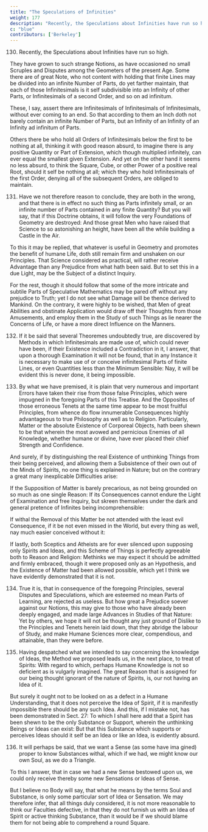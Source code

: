 ```yaml
---
title: "The Speculations of Infinities"
weight: 177
description: "Recently, the Speculations about Infinities have run so high"
c: "blue"
contributors: ['Berkeley']
---
```



130. Recently, the Speculations about Infinities have run so high.

They have grown to such strange Notions, as have occasioned no small Scruples and Disputes among the Geometers of the present Age. Some there are of great Note, who not content with holding that finite Lines may be divided into an infinite Number of Parts, do yet farther maintain, that each of those Infinitesimals is it self subdivisible into an Infinity of other Parts, or Infinitesimals of a second Order, and so on ad infinitum. 

These, I say, assert there are Infinitesimals of Infinitesimals of Infinitesimals, without ever coming to an end. So that according to them an Inch doth not barely contain an infinite Number of Parts, but an Infinity of an Infinity of an Infinity ad infinitum of Parts. 

Others there be who hold all Orders of Infinitesimals below the first to be nothing at all, thinking it with good reason absurd, to imagine there is any positive Quantity or Part of Extension, which though multiplied infinitely, can ever equal the smallest given Extension. And yet on the other hand it seems no less absurd, to think the Square, Cube, or other Power of a positive real Root, should it self be nothing at all; which they who hold Infinitesimals of the first Order, denying all of the subsequent Orders, are obliged to maintain.


131. Have we not therefore reason to conclude, they are both in the wrong, and that there is in effect no such thing as Parts infinitely small, or an infinite number of Parts contained in any finite Quantity? But you will say, that if this Doctrine obtains, it will follow the very Foundations of Geometry are destroyed: And those great Men who have raised that Science to so astonishing an height, have been all the while building a Castle in the Air.

To this it may be replied, that whatever is useful in Geometry and promotes the benefit of humane Life, doth still remain firm and unshaken on our Principles. That Science considered as practical, will rather receive Advantage than any Prejudice from what hath been said. But to set this in a due Light, may be the Subject of a distinct Inquiry. 

For the rest, though it should follow that some of the more intricate and subtile Parts of Speculative Mathematics may be pared off without any prejudice to Truth; yet I do not see what Damage will be thence derived to Mankind. On the contrary, it were highly to be wished, that Men of great Abilities and obstinate Application would draw off their Thoughts from those Amusements, and employ them in the Study of such Things as lie nearer the Concerns of Life, or have a more direct Influence on the Manners.


132. If it be said that several Theoremes undoubtedly true, are discovered by Methods in which Infinitesimals are made use of, which could never have been, if their Existence included a Contradiction in it, I answer, that upon a thorough Examination it will not be found, that in any Instance it is necessary to make use of or conceive infinitesimal Parts of finite Lines, or even Quantities less than the Minimum Sensible: Nay, it will be evident this is never done, it being impossible.


133. By what we have premised, it is plain that very numerous and important Errors have taken their rise from those false Principles, which were impugned in the foregoing Parts of this Treatise. And the Opposites of those erroneous Tenets at the same time appear to be most fruitful Principles, from whence do flow innumerable Consequences highly advantageous to true Philosophy as well as to Religion. Particularly, Matter or the absolute Existence of Corporeal Objects, hath been shewn to be that wherein the most avowed and pernicious Enemies of all Knowledge, whether humane or divine, have ever placed their chief Strength and Confidence.


And surely, if by distinguishing the real Existence of unthinking Things from their being perceived, and allowing them a Subsistence of their own out of the Minds of Spirits, no one thing is explained in Nature; but on the contrary a great many inexplicable Difficulties arise: 

If the Supposition of Matter is barely precarious, as not being grounded on so much as one single Reason: If its Consequences cannot endure the Light of Examination and free Inquiry, but skreen themselves under the dark and general pretence of Infinites being incomprehensible:

If withal the Removal of this Matter be not attended with the least evil Consequence, if it be not even missed in the World, but every thing as well, nay much easier conceived without it: 

If lastly, both Sceptics and Atheists are for ever silenced upon supposing only Spirits and Ideas, and this Scheme of Things is perfectly agreeable both to Reason and Religion: Methinks we may expect it should be admitted and firmly embraced, though it were proposed only as an Hypothesis, and the Existence of Matter had been allowed possible, which yet I think we have evidently demonstrated that it is not.


134. True it is, that in consequence of the foregoing Principles, several Disputes and Speculations, which are esteemed no mean Parts of Learning, are rejected as useless. But how great a Prejudice soever against our Notions, this may give to those who have already been deeply engaged, and made large Advances in Studies of that Nature: Yet by others, we hope it will not be thought any just ground of Dislike to the Principles and Tenets herein laid down, that they abridge the labour of Study, and make Humane Sciences more clear, compendious, and attainable, than they were before.


135. Having despatched what we intended to say concerning the knowledge of Ideas, the Method we proposed leads us, in the next place, to treat of Spirits: With regard to which, perhaps Humane Knowledge is not so deficient as is vulgarly imagined. The great Reason that is assigned for our being thought ignorant of the nature of Spirits, is, our not having an Idea of it. 

But surely it ought not to be looked on as a defect in a Humane Understanding, that it does not perceive the Idea of Spirit, if it is manifestly impossible there should be any such Idea. And this, if I mistake not, has been demonstrated in Sect. 27: To which I shall here add that a Spirit has been shewn to be the only Substance or Support, wherein the unthinking Beings or Ideas can exist: But that this Substance which supports or perceives Ideas should it self be an Idea or like an Idea, is evidently absurd.


136. It will perhaps be said, that we want a Sense (as some have ima gined) proper to know Substances withal, which if we had, we might know our own Soul, as we do a Triangle. 

To this I answer, that in case we had a new Sense bestowed upon us, we could only receive thereby some new Sensations or Ideas of Sense. 

But I believe no Body will say, that what he means by the terms Soul and Substance, is only some particular sort of Idea or Sensation. We may therefore infer, that all things duly considered, it is not more reasonable to think our Faculties defective, in that they do not furnish us with an Idea of Spirit or active thinking Substance, than it would be if we should blame them for not being able to comprehend a round Square.


